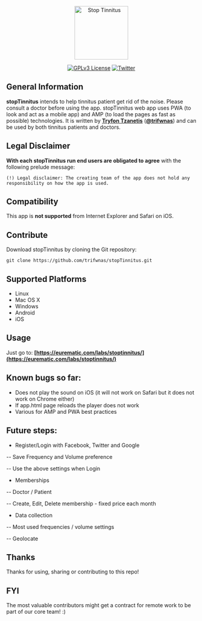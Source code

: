 <!--
Developed by Tryfon Tzanetis
    trif.tz@gmail.com
	    	 ____
	    	(_  _)
	    	  )(
	     	 (__)

************************************************************************          
StopTinnitus app intends to help tinninuts patient get rid of the noise. Please consult a doctor before using the app.
The creating team of the app does not hold any responsibility on how the app is used. By using the app you accept this policy statement.

    Copyright (C) 2019 Tryfon Tzanetis

    This program is free software: you can redistribute it and/or modify
    it under the terms of the GNU General Public License as published by
    the Free Software Foundation, either version 3 of the License, or
    (at your option) any later version.

    This program is distributed in the hope that it will be useful,
    but WITHOUT ANY WARRANTY; without even the implied warranty of
    MERCHANTABILITY or FITNESS FOR A PARTICULAR PURPOSE.  See the
    GNU General Public License for more details.

    You should have received a copy of the GNU General Public License
    along with this program.  If not, see <https://www.gnu.org/licenses/>.
	
Please refer here for the full license: http://eurematic.com/labs/stoptinnitus/LICENSE.txt
************************************************************************
-->
<p align="center">
  <img alt="Stop Tinnitus" src="https://eurematic.com/labs/stoptinnitus/img/stoptinnitus_logo_blue.png" height="142"/>
  <p align="center">
    <a href="https://github.com/trifwnas/stopTinnitus/blob/master/LICENSE.txt"><img alt="GPLv3 License" src="https://img.shields.io/badge/License-GPLv3-red.svg"></a>
    <a href="https://twitter.com/trifwnas"><img alt="Twitter" src="https://img.shields.io/badge/twitter-%40trifwnas-blue.svg"></a>
  </p>
</p>

## General Information

**stopTinnitus** intends to help tinnitus patient get rid of the noise. Please consult a doctor before using the app.
stopTinnitus web app uses PWA (to look and act as a mobile app) and AMP (to load the pages as fast as possible) technologies.
It is written by **[Tryfon Tzanetis](https://github.com/trifwnas)** (**[@trifwnas](https://twitter.com/trifwnas)**) and can be used by both tinnitus patients and doctors.

## Legal Disclaimer

**With each stopTinnitus run end users are obligated to agree** with the following prelude message:
```
(!) Legal disclaimer: The creating team of the app does not hold any responsibility on how the app is used.
```

## Compatibility

This app is **not supported** from Internet Explorer and Safari on iOS.

## Contribute

Download stopTinnitus by cloning the Git repository:

    git clone https://github.com/trifwnas/stopTinnitus.git

## Supported Platforms

- Linux
- Mac OS X
- Windows
- Android
- iOS

## Usage

Just go to: **[https://eurematic.com/labs/stoptinnitus/](https://eurematic.com/labs/stoptinnitus/)**

## Known bugs so far:

- Does not play the sound on iOS (it will not work on Safari but it does not work on Chrome either)
- If app.html page reloads the player does not work
- Various for AMP and PWA best practices

## Future steps:

- Register/Login with Facebook, Twitter and Google

-- Save Frequency and Volume preference

-- Use the above settings when Login
- Memberships

-- Doctor / Patient

-- Create, Edit, Delete membership - fixed price each month
- Data collection

-- Most used frequencies / volume settings

-- Geolocate

## Thanks
Thanks for using, sharing or contributing to this repo!

## FYI
The most valuable contributors might get a contract for remote work to be part of our core team! :)